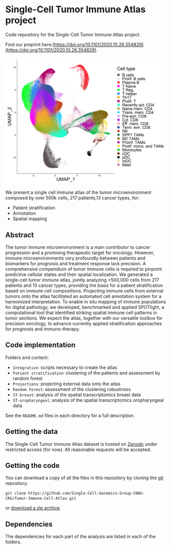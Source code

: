 # Single-Cell Tumor Immune Atlas project
Code repository for the Single-Cell Tumor Immune Atlas project.

Find our preprint here:[https://doi.org/10.1101/2020.10.26.354829](https://doi.org/10.1101/2020.10.26.354829).

![](misc/atlas.png)

We present a single cell immune atlas of the tumor microenvironment composed by over 500k cells, 217 patients,13 cancer types, for:

 
* Patient stratification 
* Annotation 
* Spatial mapping


## Abstract

The tumor immune microenvironment is a main contributor to cancer progression and a promising therapeutic target for oncology. However, immune microenvironments vary profoundly between patients and biomarkers for prognosis and treatment response lack precision. A comprehensive compendium of tumor immune cells is required to pinpoint predictive cellular states and their spatial localization. We generated a single-cell tumor immune atlas, jointly analyzing >500,000 cells from 217 patients and 13 cancer types, providing the basis for a patient stratification based on immune cell compositions. Projecting immune cells from external tumors onto the atlas facilitated an automated cell annotation system for a harmonized interpretation. To enable in situ mapping of immune populations for digital pathology, we developed, benchmarked and applied SPOTlight, a computational tool that identified striking spatial immune cell patterns in tumor sections. We expect the atlas, together with our versatile toolbox for precision oncology, to advance currently applied stratification approaches for prognosis and immuno-therapy.


## Code implementation

Folders and content:

* `Integration`: scripts necessary to create the atlas
* `Patient stratification`: clustering of the patients and assessment by random forest
* `Projections`: projecting external data onto the atlas
* `Random Forest`: assessment of the clustering robustness
* `ST-breast`: analysis of the spatial transcriptomics breast data
* `ST-oropharyngeal`: analysis of the spatial transcriptomics oropharyngeal data

See the `README.md` files in each directory for a full description.

## Getting the data
The Single-Cell Tumor Immune Atlas dataset is hosted on [Zenodo](https://zenodo.org/record/4036020#.X5gzdIhKiHt) under restricted access (for now). All reasonable requests will be accepted.

## Getting the code

You can download a copy of all the files in this repository by cloning the
[git](https://git-scm.com/) repository:

    git clone https://github.com/Single-Cell-Genomics-Group-CNAG-CRG/Tumor-Immune-Cell-Atlas.git

or [download a zip archive](https://github.com/Single-Cell-Genomics-Group-CNAG-CRG/Tumor-Immune-Cell-Atlas/archive/main.zip).

## Dependencies

The dependencies for each part of the analysis are listed in each of the folders.

